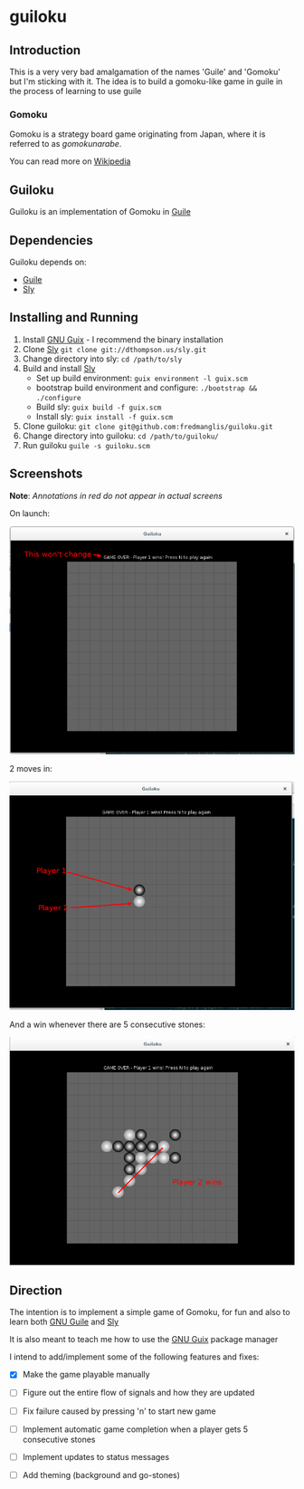 # guiloku

## Introduction

This is a very very bad amalgamation of the names 'Guile' and 'Gomoku' but I'm sticking with it.
The idea is to build a gomoku-like game in guile in the process of learning to use guile

### Gomoku

Gomoku is a strategy board game originating from Japan, where it is referred to as _gomokunarabe_.

You can read more on [Wikipedia](https://en.wikipedia.org/wiki/Gomoku)

## Guiloku

Guiloku is an implementation of Gomoku in [Guile](https://www.gnu.org/software/guile/)

## Dependencies

Guiloku depends on:

* [Guile][guile]
* [Sly][sly]

## Installing and Running

1. Install [GNU Guix][guix] - I recommend the binary installation
2. Clone [Sly][sly] `git clone git://dthompson.us/sly.git`
3. Change directory into sly: `cd /path/to/sly`
4. Build and install [Sly][sly]
	* Set up build environment: `guix environment -l guix.scm`
	* bootstrap build environment and configure: `./bootstrap && ./configure`
	* Build sly: `guix build -f guix.scm`
	* Install sly: `guix install -f guix.scm`
5. Clone guiloku: `git clone git@github.com:fredmanglis/guiloku.git`
6. Change directory into guiloku: `cd /path/to/guiloku/`
7. Run guiloku `guile -s guiloku.scm`

## Screenshots

**Note**: _Annotations in red do not appear in actual screens_

On launch:

![Initial screen on launching guiloku](docs/screenshots/launch_screen.png)

2 moves in:

![Stones for players 1 and 2 shown](docs/screenshots/players_stones.png)

And a win whenever there are 5 consecutive stones:

![Player 2 wins](docs/screenshots/player2_wins.png)

## Direction

The intention is to implement a simple game of Gomoku, for fun and also to learn both [GNU Guile][guile] and [Sly][sly]

It is also meant to teach me how to use the [GNU Guix][guix] package manager

I intend to add/implement some of the following features and fixes:

- [x] Make the game playable manually
- [ ] Figure out the entire flow of signals and how they are updated
- [ ] Fix failure caused by pressing 'n' to start new game
- [ ] Implement automatic game completion when a player gets 5 consecutive stones
- [ ] Implement updates to status messages
- [ ] Add theming (background and go-stones)


[guile]:https://www.gnu.org/software/guile/
[sly]:https://dthompson.us/projects/sly.html
[guix]:https://www.gnu.org/software/guix/